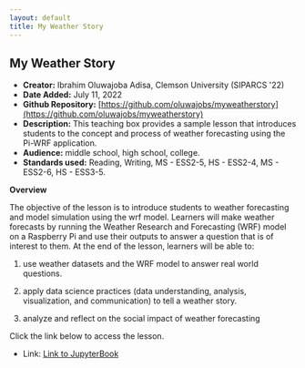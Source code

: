 ```yaml
---
layout: default
title: My Weather Story
---
```


## My Weather Story

* **Creator:** Ibrahim Oluwajoba Adisa, Clemson University (SIPARCS '22)
*  **Date Added:** July 11, 2022
*  **Github Repository:** [https://github.com/oluwajobs/myweatherstory](https://github.com/oluwajobs/myweatherstory)
*  **Description:** This teaching box provides a sample lesson that introduces students to the concept and process of weather forecasting using the Pi-WRF application.
*  **Audience:** middle school, high school, college.
*  **Standards used:** Reading, Writing, MS - ESS2-5, HS - ESS2-4, MS - ESS2-6, HS - ESS3-5.

**Overview**

The objective of the lesson is to introduce students to weather forecasting and model simulation using the wrf model. Learners will make weather forecasts by running the Weather Research and Forecasting (WRF) model on a Raspberry Pi and use their outputs to answer a question that is of interest to them. At the end of the lesson, learners will be able to:

1.  use weather datasets and the WRF model to answer real world questions.

2.  apply data science practices (data understanding, analysis, visualization, and communication) to tell a weather story.

3.  analyze and reflect on the social impact of weather forecasting

Click the link below to access the lesson.

* Link: [Link to JupyterBook](https://oluwajobs.github.io/myweatherstory/)